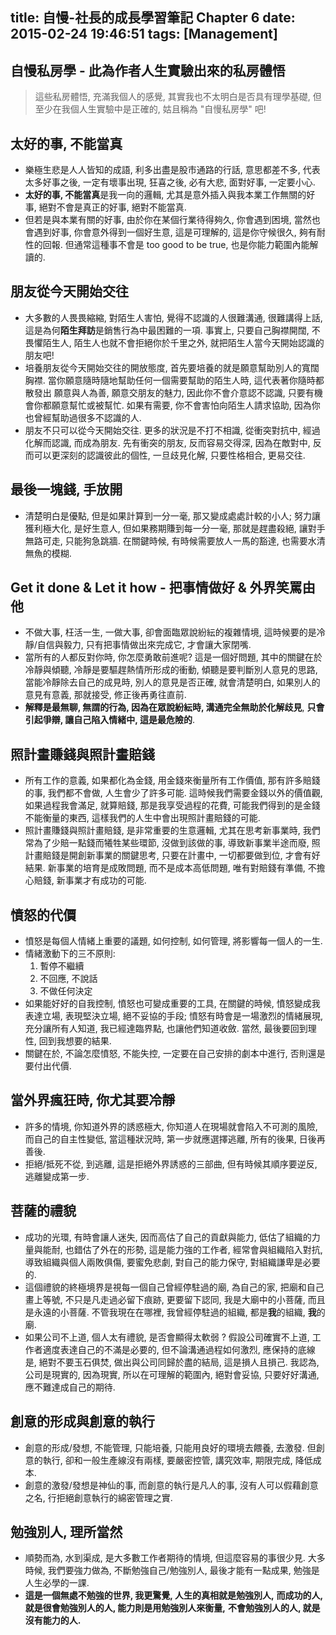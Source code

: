 title: 自慢-社長的成長學習筆記 Chapter 6
date: 2015-02-24 19:46:51
tags: [Management]
---
## 自慢私房學 - 此為作者人生實驗出來的私房體悟 ##
<!--more-->
> 這些私房體悟, 充滿我個人的感覺, 其實我也不太明白是否具有理學基礎,
> 但至少在我個人生實驗中是正確的, 姑且稱為 "自慢私房學" 吧!

## 太好的事, 不能當真 ##
* 樂極生悲是人人皆知的成語, 利多出盡是股市通路的行話,
  意思都差不多, 代表太多好事之後, 一定有壞事出現,
  狂喜之後, 必有大悲, 面對好事, 一定要小心.
* **太好的事, 不能當真**是我一向的邏輯, 尤其是意外插入與我本業工作無關的好事,
  絕對不會是真正的好事, 絕對不能當真.
* 但若是與本業有關的好事, 由於你在某個行業待得夠久, 你會遇到困境, 當然也會遇到好事,
  你會意外得到一個好生意, 這是可理解的, 這是你守候很久, 夠有耐性的回報.
  但通常這種事不會是 too good to be true, 也是你能力範圍內能解讀的.

## 朋友從今天開始交往 ##
* 大多數的人畏畏縮縮, 對陌生人害怕, 覺得不認識的人很難溝通, 很難講得上話,
  這是為何**陌生拜訪**是銷售行為中最困難的一項. 事實上, 只要自己胸襟開闊,
  不畏懼陌生人, 陌生人也就不會拒絕你於千里之外, 就把陌生人當今天開始認識的朋友吧!
* 培養朋友從今天開始交往的開放態度, 首先要培養的就是願意幫助別人的寬闊胸襟.
  當你願意隨時隨地幫助任何一個需要幫助的陌生人時, 這代表著你隨時都散發出
  願意與人為善, 願意交朋友的魅力, 因此你不會介意認不認識,
  只要有機會你都願意幫忙或被幫忙. 如果有需要, 你不會害怕向陌生人請求協助,
  因為你也曾經幫助過很多不認識的人.
* 朋友不只可以從今天開始交往. 更多的狀況是不打不相識, 從衝突對抗中,
  經過化解而認識, 而成為朋友. 先有衝突的朋友, 反而容易交得深,
  因為在敵對中, 反而可以更深刻的認識彼此的個性, 一旦歧見化解,
  只要性格相合, 更易交往.

## 最後一塊錢, 手放開 ##
* 清楚明白是優點, 但是如果計算到一分一毫, 那又變成處處計較的小人;
  努力讓獲利極大化, 是好生意人, 但如果務期賺到每一分一毫,
  那就是趕盡殺絕, 讓對手無路可走, 只能狗急跳牆.
  在關鍵時候, 有時候需要放人一馬的豁達, 也需要水清無魚的模糊.

## Get it done & Let it how - 把事情做好 & 外界笑罵由他 ##
* 不做大事, 枉活一生, 一做大事, 卻會面臨眾說紛紜的複雜情境,
  這時候要的是冷靜/自信與毅力, 只有把事情做出來完成它, 才會讓大家閉嘴.
* 當所有的人都反對你時, 你怎麼勇敢前進呢?
  這是一個好問題, 其中的關鍵在於冷靜與傾聽, 冷靜是要驅趕熱情所形成的衝動,
  傾聽是要判斷別人意見的思路, 當能冷靜除去自己的成見時,
  別人的意見是否正確, 就會清楚明白, 如果別人的意見有意義, 那就接受,
  修正後再勇往直前.
* **解釋是最無聊, 無謂的行為, 因為在眾說紛紜時, 溝通完全無助於化解歧見**,
  **只會引起爭辯, 讓自己陷入情緒中, 這是最危險的**.

## 照計畫賺錢與照計畫賠錢 ##
* 所有工作的意義, 如果都化為金錢, 用金錢來衡量所有工作價值,
  那有許多賠錢的事, 我們都不會做, 人生會少了許多可能.
  這時候我們需要金錢以外的價值觀, 如果過程我會滿足, 就算賠錢,
  那是我享受過程的花費, 可能我們得到的是金錢不能衡量的東西,
  這樣我們的人生中會出現照計畫賠錢的可能.
* 照計畫賺錢與照計畫賠錢, 是非常重要的生意邏輯, 尤其在思考新事業時,
  我們常為了少賠一點錢而犧牲某些環節, 沒做到該做的事, 導致新事業半途而廢,
  照計畫賠錢是開創新事業的關鍵思考, 只要在計畫中, 一切都要做到位,
  才會有好結果. 新事業的培育是成敗問題, 而不是成本高低問題,
  唯有對賠錢有準備, 不擔心賠錢, 新事業才有成功的可能.

## 憤怒的代價 ##
* 憤怒是每個人情緒上重要的議題, 如何控制, 如何管理, 將影響每一個人的一生.
* 情緒激動下的三不原則:
    1. 暫停不繼續
    2. 不回應, 不說話
    3. 不做任何決定
* 如果能好好的自我控制, 憤怒也可變成重要的工具, 在關鍵的時候,
  憤怒變成我表達立場, 表現堅決立場, 絕不妥協的手段;
  憤怒有時會是一場激烈的情緒展現, 充分讓所有人知道, 我已經達臨界點,
  也讓他們知道收斂. 當然, 最後要回到理性, 回到我想要的結果.
* 關鍵在於, 不論怎麼憤怒, 不能失控, 一定要在自己安排的劇本中進行,
  否則還是要付出代價.

## 當外界瘋狂時, 你尤其要冷靜 ##
* 許多的情境, 你知道外界的誘惑極大, 你知道人在現場就會陷入不可測的風險,
  而自己的自主性變低, 當這種狀況時, 第一步就應選擇逃離, 所有的後果, 日後再善後.
* 拒絕/抵死不從, 到逃離, 這是拒絕外界誘惑的三部曲, 但有時候其順序要逆反,
  逃離變成第一步.

## 菩薩的禮貌 ##
* 成功的光環, 有時會讓人迷失, 因而高估了自己的貢獻與能力, 低估了組織的力量與能耐,
  也錯估了外在的形勢, 這是能力強的工作者, 經常會與組織陷入對抗, 導致組織與個人兩敗俱傷,
  要蜜免悲劇, 對自己的能力保守, 對組織謙卑是必要的.
* 這個禮貌的終極境界是視每一個自己曾經停駐過的廟, 為自己的家, 把廟和自己畫上等號,
  不只是凡走過必留下痕跡, 更要留下認同, 我是大廟中的小菩薩, 而且是永遠的小菩薩.
  不管我現在在哪裡, 我曾經停駐過的組織, 都是**我**的組織, **我**的廟.
* 如果公司不上道, 個人太有禮貌, 是否會顯得太軟弱 ?
  假設公司確實不上道, 工作者適度表達自己的不滿是必要的, 但不論溝通過程如何激烈,
  應保持的底線是, 絕對不要玉石俱焚, 做出與公司同歸於盡的結局, 這是損人且損己.
  我認為, 公司是現實的, 因為現實, 所以在可理解的範圍內, 絕對會妥協,
  只要好好溝通, 應不難達成自己的期待.

## 創意的形成與創意的執行 ##
* 創意的形成/發想, 不能管理, 只能培養, 只能用良好的環境去餵養, 去激發.
  但創意的執行, 卻和一般生產線沒有兩樣, 要嚴密控管, 講究效率, 期限完成, 降低成本.
* 創意的激發/發想是神仙的事, 而創意的執行是凡人的事,
  沒有人可以假藉創意之名, 行拒絕創意執行的綿密管理之實.

## 勉強別人, 理所當然 ##
* 順勢而為, 水到渠成, 是大多數工作者期待的情境, 但這麼容易的事很少見.
  大多時候, 我們要強力做為, 不斷勉強自己/勉強別人, 最後才能有一點成果,
  勉強是人生必學的一課.
* **這是一個無處不勉強的世界, 我更驚覺, 人生的真相就是勉強別人,**
  **而成功的人, 就是很會勉強別人的人, 能力則是用勉強別人來衡量,**
  **不會勉強別人的人, 就是沒有能力的人.**